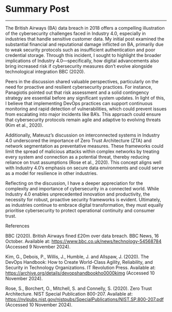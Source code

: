 # Summary Post

---

The British Airways (BA) data breach in 2018 offers a compelling illustration of the cybersecurity challenges faced in Industry 4.0, especially in industries that handle sensitive customer data. My initial post examined the substantial financial and reputational damage inflicted on BA, primarily due to weak security protocols such as insufficient authentication and poor credential storage. Through this incident, I sought to highlight the broader implications of Industry 4.0—specifically, how digital advancements also bring increased risk if cybersecurity measures don’t evolve alongside technological integration BBC (2020).

Peers in the discussion shared valuable perspectives, particularly on the need for proactive and resilient cybersecurity practices. For instance, Panagiotis pointed out that risk assessment and a solid contingency strategy are essential before any significant system updates. In light of this, I believe that implementing DevOps practices can support continuous monitoring and rapid detection of vulnerabilities, which could prevent issues from escalating into major incidents like BA’s. This approach could ensure that cybersecurity protocols remain agile and adaptive to evolving threats (Kim et al., 2020).

Additionally, Mateusz’s discussion on interconnected systems in Industry 4.0 underscored the importance of Zero Trust Architecture (ZTA) and network segmentation as preventative measures. These frameworks could limit the spread of malicious attacks within complex networks by treating every system and connection as a potential threat, thereby reducing reliance on trust assumptions (Rose et al., 2020). This concept aligns well with Industry 4.0’s emphasis on secure data environments and could serve as a model for resilience in other industries.

Reflecting on the discussion, I have a deeper appreciation for the complexity and importance of cybersecurity in a connected world. While Industry 4.0 enables unprecedented innovation and productivity, the necessity for robust, proactive security frameworks is evident. Ultimately, as industries continue to embrace digital transformation, they must equally prioritise cybersecurity to protect operational continuity and consumer trust.

References

BBC (2020). British Airways fined £20m over data breach. BBC News, 16 October. Available at: https://www.bbc.co.uk/news/technology-54568784 (Accessed 9 November 2024).

Kim, G., Debois, P., Willis, J., Humble, J. and Allspaw, J. (2020). The DevOps Handbook: How to Create World-Class Agility, Reliability, and Security in Technology Organizations. IT Revolution Press. Available at: https://archive.org/details/devopshandbookho0000kimg (Accessed 10 November 2024).

Rose, S., Borchert, O., Mitchell, S. and Connelly, S. (2020). Zero Trust Architecture. NIST Special Publication 800-207. Available at: https://nvlpubs.nist.gov/nistpubs/SpecialPublications/NIST.SP.800-207.pdf (Accessed 10 November 2024).


